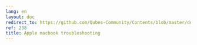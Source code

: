 ```yaml
---
lang: en
layout: doc
redirect_to: https://github.com/Qubes-Community/Contents/blob/master/docs/troubleshooting/macbook-troubleshooting.md
ref: 238
title: Apple macbook troubleshooting
---
```

